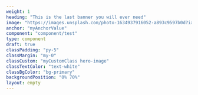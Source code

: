 ```yaml
---
weight: 1
heading: "This is the last banner you will ever need"
image: "https://images.unsplash.com/photo-1634937916052-a893c9597b0d?ixid=MnwxMjA3fDB8MHxwaG90by1wYWdlfHx8fGVufDB8fHx8&ixlib=rb-1.2.1&auto=format&fit=crop&w=1170&q=80"
anchor: "myAnchorValue"
component: "component/test"
type: component
draft: true
classPadding: "py-5"
classMargin: "my-0"
classCustom: "myCustomClass hero-image"
classTextColor: "text-white"
classBgColor: "bg-primary"
backgroundPosition: "0% 70%"
layout: empty
---
```

